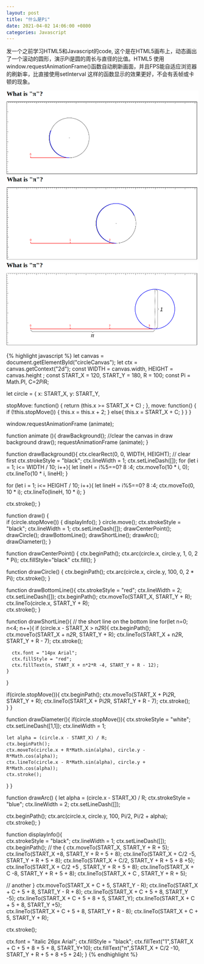 ```yaml
---
layout: post
title: "什么是Pi"
date: 2021-04-02 14:06:00 +0800
categories: Javascript
--- 
```


发一个之前学习HTML5和Javascript的code, 这个是在HTML5画布上，动态画出了一个滚动的圆形，演示Pi是圆的周长与直径的比值。HTML5 使用window.requestAnimationFrame()函数自动刷新画面，并且FPS能自适应浏览器的刷新率，比直接使用setInterval 这样的函数显示的效果更好，不会有丢帧或卡顿的现象。

![image](/images/2021-04-02_1.png)
![image](/images/2021-04-02_2.png)
![image](/images/2021-04-02_3.png)
 
{% highlight javascript %} 
let canvas = document.getElementById("circleCanvas");
let ctx = canvas.getContext("2d");
const WIDTH = canvas.width, HEIGHT = canvas.height ;
const START_X = 120, START_Y = 180, R = 100; 
const Pi = Math.PI, C=2*Pi*R; 

let circle = {
  x: START_X,
  y: START_Y,  
  
  stopMove: function() {
    return (this.x >= START_X + C) ; 
  },
  move: function() {
    if (!this.stopMove()) { 
      this.x = this.x + 2;
    } else{
      this.x = START_X + C;
    }
  }
}

window.requestAnimationFrame (animate); 

function animate (){ 
  drawBackground();	//clear the canvas in draw background
  draw();
  requestAnimationFrame (animate); 
}


function drawBackground(){
  ctx.clearRect(0, 0, WIDTH, HEIGHT);	// clear first
  ctx.strokeStyle = "black";
  ctx.lineWidth = 1;
  ctx.setLineDash([]);
  for (let i = 1; i<= WIDTH / 10; i++){
    let lineH = i%5==0? 8 :4; 
    ctx.moveTo(10 * i, 0);
    ctx.lineTo(10 * i, lineH);
  }

  for (let i = 1; i<= HEIGHT / 10; i++){
    let lineH = i%5==0? 8 :4; 
    ctx.moveTo(0, 10 * i);
    ctx.lineTo(lineH, 10 * i);
  }

  ctx.stroke();
}


function draw() {  
  if (circle.stopMove()) { 
    displayInfo();
  }
  circle.move();
  ctx.strokeStyle = "black";
  ctx.lineWidth = 1;
  ctx.setLineDash([]);
  drawCenterPoint();
  drawCircle();
  drawBottomLine();
  drawShortLine();
  drawArc();
  drawDiameter();
}

function drawCenterPoint() {
  ctx.beginPath();
  ctx.arc(circle.x, circle.y, 1, 0, 2 * Pi);
  ctx.fillStyle="black" 
  ctx.fill(); 
}

function drawCircle() {
  ctx.beginPath();
  ctx.arc(circle.x, circle.y, 100, 0, 2 * Pi);
  ctx.stroke();
}

function drawBottomLine(){
  ctx.strokeStyle = "red";
  ctx.lineWidth = 2;
  ctx.setLineDash([]);
  ctx.beginPath();
  ctx.moveTo(START_X, START_Y + R);
	ctx.lineTo(circle.x, START_Y + R);  
  ctx.stroke();
}

function drawShortLine(){  // the short line on the bottom line 
  for(let n=0; n<4; n++){
    if (circle.x - START_X > n*2*R){
      ctx.beginPath();
      ctx.moveTo(START_X + n*2*R, START_Y + R);
      ctx.lineTo(START_X + n*2*R, START_Y + R - 7); 
      ctx.stroke();

      ctx.font = "14px Arial"; 
      ctx.fillStyle = "red";
      ctx.fillText(n, START_X + n*2*R -4, START_Y + R - 12);
    }
  } 

  if(circle.stopMove()){ 
    ctx.beginPath();
    ctx.moveTo(START_X + Pi*2*R, START_Y + R);
    ctx.lineTo(START_X + Pi*2*R, START_Y + R - 7); 
    ctx.stroke();  
  }
}

function drawDiameter(){
  if(circle.stopMove()){
    ctx.strokeStyle = "white";
    ctx.setLineDash([1,1]);
    ctx.lineWidth = 1;

    let alpha = (circle.x - START_X) / R; 
    ctx.beginPath();
    ctx.moveTo(circle.x + R*Math.sin(alpha), circle.y - R*Math.cos(alpha));
    ctx.lineTo(circle.x - R*Math.sin(alpha), circle.y + R*Math.cos(alpha));
    ctx.stroke(); 
  }
}

function drawArc() {
  let alpha = (circle.x - START_X) / R; 
  ctx.strokeStyle = "blue";
  ctx.lineWidth = 2;
  ctx.setLineDash([]);

  ctx.beginPath();
  ctx.arc(circle.x, circle.y, 100, Pi/2, Pi/2 + alpha);  
  ctx.stroke();
}


function displayInfo(){    
  ctx.strokeStyle = "black";
  ctx.lineWidth = 1;
  ctx.setLineDash([]);
  ctx.beginPath();
  // the {
  ctx.moveTo(START_X, START_Y + R + 5);
  ctx.lineTo(START_X +8, START_Y + R + 5 + 8);
  ctx.lineTo(START_X + C/2  -5, START_Y + R + 5 + 8);
  ctx.lineTo(START_X + C/2, START_Y + R + 5 + 8 +5);
  ctx.lineTo(START_X + C/2 +5 , START_Y + R + 5 + 8);
  ctx.lineTo(START_X + C -8, START_Y + R + 5 + 8);
  ctx.lineTo(START_X + C , START_Y + R + 5);
      
  // another }
  ctx.moveTo(START_X + C + 5, START_Y - R);
  ctx.lineTo(START_X + C + 5 + 8, START_Y - R + 8);
  ctx.lineTo(START_X + C + 5 + 8, START_Y -5);
  ctx.lineTo(START_X + C + 5 + 8 + 5, START_Y);
  ctx.lineTo(START_X + C + 5 + 8, START_Y +5);    
  ctx.lineTo(START_X + C + 5 + 8, START_Y + R - 8);
  ctx.lineTo(START_X + C + 5, START_Y + R);
  
  ctx.stroke(); 

  ctx.font = "italic 26px Arial"; 
  ctx.fillStyle = "black";
  ctx.fillText("1",START_X + C + 5 + 8 + 5 + 8, START_Y+10);
  ctx.fillText("π",START_X + C/2 -10, START_Y + R + 5 + 8 +5 + 24);
}
{% endhighlight %}
